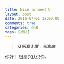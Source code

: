 ```yaml
---
title: Nice to meet U
layout: post
date: 2016-07-01 12:00:00
comments: true
categories: 想法
tags: [想法]
---
```

<!--more-->
>***从网易大厦 - 到高唐***

你好！ 很高兴认识你。

